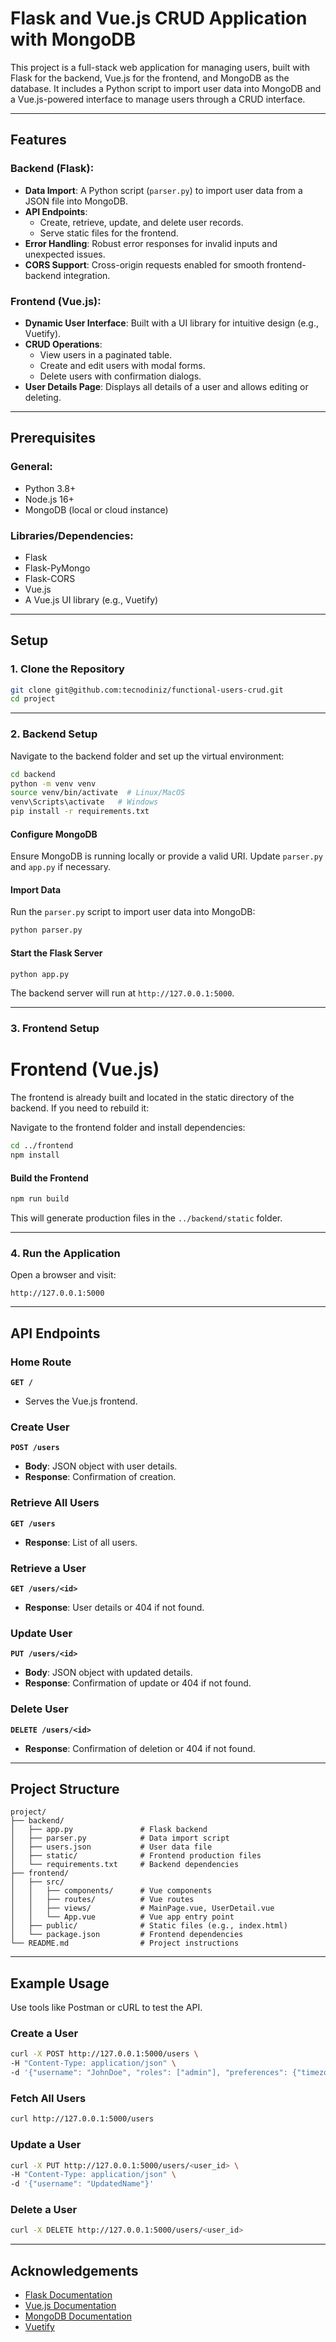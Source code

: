 # Flask and Vue.js CRUD Application with MongoDB

This project is a full-stack web application for managing users, built with Flask for the backend, Vue.js for the frontend, and MongoDB as the database. It includes a Python script to import user data into MongoDB and a Vue.js-powered interface to manage users through a CRUD interface.

---

## Features

### Backend (Flask):
- **Data Import**: A Python script (`parser.py`) to import user data from a JSON file into MongoDB.
- **API Endpoints**:
  - Create, retrieve, update, and delete user records.
  - Serve static files for the frontend.
- **Error Handling**: Robust error responses for invalid inputs and unexpected issues.
- **CORS Support**: Cross-origin requests enabled for smooth frontend-backend integration.

### Frontend (Vue.js):
- **Dynamic User Interface**: Built with a UI library for intuitive design (e.g., Vuetify).
- **CRUD Operations**:
  - View users in a paginated table.
  - Create and edit users with modal forms.
  - Delete users with confirmation dialogs.
- **User Details Page**: Displays all details of a user and allows editing or deleting.

---

## Prerequisites

### General:
- Python 3.8+
- Node.js 16+
- MongoDB (local or cloud instance)

### Libraries/Dependencies:
- Flask
- Flask-PyMongo
- Flask-CORS
- Vue.js
- A Vue.js UI library (e.g., Vuetify)

---

## Setup

### 1. Clone the Repository

```bash
git clone git@github.com:tecnodiniz/functional-users-crud.git
cd project
```

---

### 2. Backend Setup

Navigate to the backend folder and set up the virtual environment:
```bash
cd backend
python -m venv venv
source venv/bin/activate  # Linux/MacOS
venv\Scripts\activate   # Windows
pip install -r requirements.txt
```

#### Configure MongoDB
Ensure MongoDB is running locally or provide a valid URI. Update `parser.py` and `app.py` if necessary.

#### Import Data
Run the `parser.py` script to import user data into MongoDB:
```bash
python parser.py
```

#### Start the Flask Server
```bash
python app.py
```
The backend server will run at `http://127.0.0.1:5000`.

---


### 3. Frontend Setup

# Frontend (Vue.js)
The frontend is already built and located in the static directory of the backend. If you need to rebuild it:

Navigate to the frontend folder and install dependencies:
```bash
cd ../frontend
npm install
```

#### Build the Frontend
```bash
npm run build
```
This will generate production files in the `../backend/static` folder.

---

### 4. Run the Application

Open a browser and visit:
```text
http://127.0.0.1:5000
```

---

## API Endpoints

### Home Route
**`GET /`**
- Serves the Vue.js frontend.

### Create User
**`POST /users`**
- **Body**: JSON object with user details.
- **Response**: Confirmation of creation.

### Retrieve All Users
**`GET /users`**
- **Response**: List of all users.

### Retrieve a User
**`GET /users/<id>`**
- **Response**: User details or 404 if not found.

### Update User
**`PUT /users/<id>`**
- **Body**: JSON object with updated details.
- **Response**: Confirmation of update or 404 if not found.

### Delete User
**`DELETE /users/<id>`**
- **Response**: Confirmation of deletion or 404 if not found.

---

## Project Structure

```text
project/
├── backend/
│   ├── app.py               # Flask backend
│   ├── parser.py            # Data import script
│   ├── users.json           # User data file
│   ├── static/              # Frontend production files
│   └── requirements.txt     # Backend dependencies
├── frontend/
│   ├── src/
│   │   ├── components/      # Vue components
│   │   ├── routes/          # Vue routes
│   │   ├── views/           # MainPage.vue, UserDetail.vue
│   │   └── App.vue          # Vue app entry point
│   ├── public/              # Static files (e.g., index.html)
│   └── package.json         # Frontend dependencies
└── README.md                # Project instructions
```

---

## Example Usage

Use tools like Postman or cURL to test the API.

### Create a User
```bash
curl -X POST http://127.0.0.1:5000/users \
-H "Content-Type: application/json" \
-d '{"username": "JohnDoe", "roles": ["admin"], "preferences": {"timezone": "UTC"}}'
```

### Fetch All Users
```bash
curl http://127.0.0.1:5000/users
```

### Update a User
```bash
curl -X PUT http://127.0.0.1:5000/users/<user_id> \
-H "Content-Type: application/json" \
-d '{"username": "UpdatedName"}'
```

### Delete a User
```bash
curl -X DELETE http://127.0.0.1:5000/users/<user_id>
```

---

## Acknowledgements

- [Flask Documentation](https://flask.palletsprojects.com/)
- [Vue.js Documentation](https://vuejs.org/)
- [MongoDB Documentation](https://www.mongodb.com/docs/)
- [Vuetify](https://vuetifyjs.com/en/)

